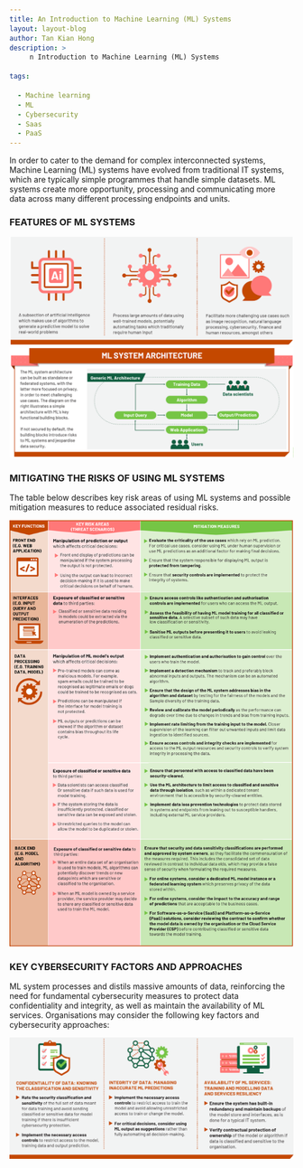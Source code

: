 ```yaml
---
title: An Introduction to Machine Learning (ML) Systems
layout: layout-blog
author: Tan Kian Hong 
description: >
     n Introduction to Machine Learning (ML) Systems

tags:

  - Machine learning
  - ML
  - Cybersecurity
  - Saas
  - PaaS
---
```


In order to cater to the demand for complex interconnected systems, Machine Learning (ML) systems have evolved from traditional IT systems, which are typically simple programmes that handle simple datasets. ML systems create more opportunity, processing and communicating more data across many different processing endpoints and units.

### FEATURES OF ML SYSTEMS

![ML_intro](/assets/img/ML-features.png)
![ML_intro](/assets/img/ML-systemarchitecture.png)

### MITIGATING THE RISKS OF USING ML SYSTEMS

The table below describes key risk areas of using ML systems and possible mitigation measures to reduce associated residual risks.

![ML_intro](/assets/img/ML-mitigaterisk.png)

### KEY CYBERSECURITY FACTORS AND APPROACHES

ML system processes and distils massive amounts of data, reinforcing the need for fundamental cybersecurity measures to protect data confidentiality and integrity, as well as maintain the availability of ML services. Organisations may consider the following key factors and cybersecurity approaches:

![ML_intro](/assets/img/ML-keyapproaches.png)

